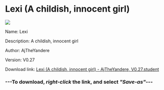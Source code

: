 # Lexi (A childish, innocent girl)

<img src = "https://raw.githubusercontent.com/Arbiter1223/Koukou-Gurashi-Custom-Students/master/Students/Files/Lexi%20(A%20childish%2C%20innocent%20girl).png">

Name: Lexi

Description: A childish, innocent girl

Author: AjTheYandere

Version: V0.27

Download link: <a href="https://raw.githubusercontent.com/Arbiter1223/Koukou-Gurashi-Custom-Students/master/Students/Files/Lexi%20(A%20childish%2C%20innocent%20girl)%20-%20AjTheYandere%2C%20V0.27.student">Lexi (A childish, innocent girl) - AjTheYandere, V0.27.student</a>

### ---**To download, _right-click_ the link, and select _"Save-as"_**---

